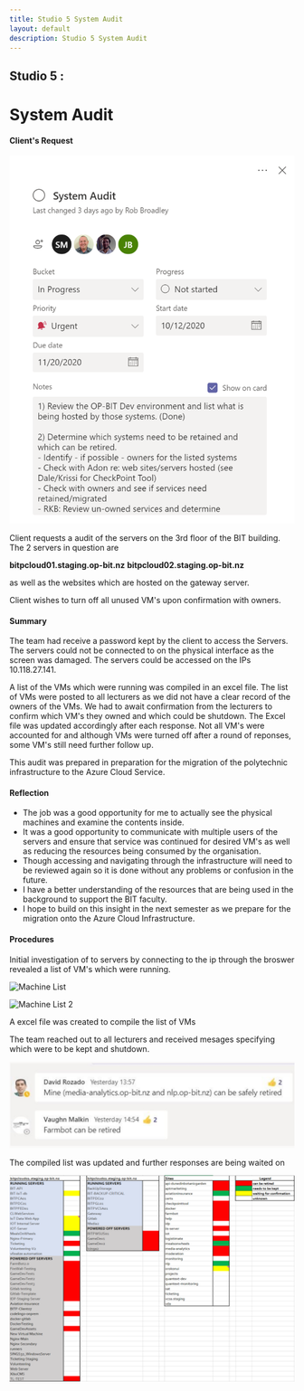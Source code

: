 ```yaml
---
title: Studio 5 System Audit
layout: default
description: Studio 5 System Audit
---
```


## Studio 5 : 
# System Audit

#### Client's Request

![Client Request](images\System_Audit\1AuditTicket.png "Client Request")

Client requests a audit of the servers on the 3rd floor of the BIT building.
The 2 servers in question are 

**bitpcloud01.staging.op-bit.nz**
**bitpcloud02.staging.op-bit.nz**

as well as the websites which are hosted on the gateway server.

Client wishes to turn off all unused VM's upon confirmation with owners.

#### Summary

The team had receive a password kept by the client to access the Servers. The servers could not be connected to on the physical interface as the screen was damaged. The servers could be accessed on the IPs 10.118.27.141.

A list of the VMs which were running was compiled in an excel file. 
The list of VMs were posted to all lecturers as we did not have a clear record of the owners of the VMs.
We had to await confirmation from the lecturers to confirm which VM's they owned and which could be shutdown.
The Excel file was updated accordingly after each response.
Not all VM's were accounted for and although VMs were turned off after a round of reponses, some VM's still need further follow up.

This audit was prepared in preparation for the migration of the polytechnic infrastructure to the Azure Cloud Service.

#### Reflection

* The job was a good opportunity for me to actually see the physical machines and examine the contents inside.
* It was a good opportunity to communicate with multiple users of the servers and ensure that service was continued for desired VM's as well as reducing the resources being consumed by the organisation.
* Though accessing and navigating through the infrastructure will need to be reviewed again so it is done without any problems or confusion in the future.
* I have a better understanding of the resources that are being used in the background to support the BIT faculty.
* I hope to build on this insight in the next semester as we prepare for the migration onto the Azure Cloud Infrastructure.

#### Procedures

Initial investigation of to servers by connecting to the ip through the broswer revealed a list of VM's which were running.

![Machine List](images\System_Audit\2ServerMachineList.jpg "Machine List")

![Machine List 2](images\System_Audit\3ServerMachineList2.jpg "Machine List 2")

A excel file was created to compile the list of VMs

The team reached out to all lecturers and received mesages specifying which were to be kept and shutdown.

![Messages with Lecturers](images\System_Audit\4MessagesFromLecturers.png "Messages with Lecturers")

The compiled list was updated and further responses are being waited on

![Final List](images\System_Audit\5spreadsheet.png "Final List")